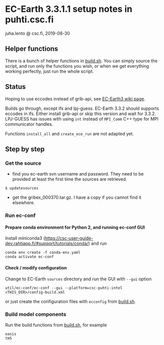# EC-Earth 3.3.1.1 setup notes in puhti.csc.fi

juha.lento @ csc.fi, 2019-08-30


## Helper functions

There is a bunch of helper functions in [build.sh](build.sh). You can
simply source the script, and run only the functions you wish, or when
we get everything working perfectly, just run the whole script.


## Status

Hoping to use eccodes instead of grib-api, see [EC-Earth3 wiki
page](https://dev.ec-earth.org/projects/ecearth3/wiki/Using_eccodes_library).

Builds go through, except ifs and lpj-guess. EC-Earth 3.3.2 should
supports eccodes in ifs. Either install grib-api or skip this version
and wait for 3.3.2. LPJ-GUESS has issues with using `int` instead of
`MPI_Comm` C++ type for MPI communicator handles.

Functions `install_all` and `create_ece_run` are not adapted yet.


## Step by step

### Get the source

- find you ec-earth svn username and password. They need to be provided at
  least the first time the sources are retrieved.

```console
$ updatesources
```

- get the gribex_000370.tar.gz. I have a copy if you cannot find it
  elsewhere.


### Run ec-conf

#### Prepare conda environment for Python 2, and running ec-conf GUI

Install miniconda3
(https://csc-user-guide-dev.rahtiapp.fi/#support/tutorials/conda/) and
run

```console
conda env create -f conda-env.yaml
conda activate ec-conf
```

#### Check / modify configuration

Change to EC-Earth `sources` directory and run the GUI with `--gui` option

```console
util/ec-conf/ec-conf --gui --platform=csc-puhti-intel <THIS_DIR>/config-build.xml
```

or just create the configuration files with `ecconfig` from
[build.sh](build.sh).

### Build model components

Run the build functions from [build.sh](build.sh), for example

```console
oasis
tm5
```
